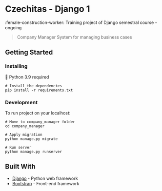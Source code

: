 # Czechitas - Django 1

:female-construction-worker: Training project of Django semestral course - ongoing

> Company Manager System for managing business cases

## Getting Started

### Installing
:snake: Python 3.9 required
```
# Install the dependencies
pip install -r requirements.txt
```

### Development
To run project on your localhost:
```
# Move to company_manager folder
cd company_manager

# Apply migration
python manage.py migrate

# Run server
python manage.py runserver
```

## Built With

* [Django](https://www.djangoproject.com/) - Python web framework
* [Bootstrap](https://getbootstrap.com/) - Front-end framework